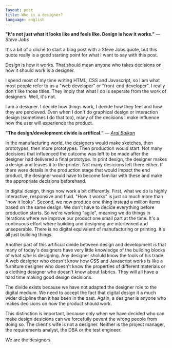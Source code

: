 ```yaml
---
layout: post
title: Who is a designer?
language: english
---
```


**"It's not just what it looks like and feels like. Design is how it works."** _— Steve Jobs_

It's a bit of a cliché to start a blog post with a Steve Jobs quote, but this quote really is a good starting point for what I want to say with this post. 

Design is how it works. That should mean anyone who takes decisions on how it should work is a designer.

I spend most of my time writing HTML, CSS and Javascript, so I am what most people refer to as a "web developer" or "front-end developer". I really don't like those titles. They imply that what I do is seperate from the work of designers. Well, it's not. 

I am a designer. I decide how things work, I decide how they feel and how they are percieved. Even when I don't do graphical design or interaction design (sometimes I do that too), many of the decisions I make influence how the user will experience the product.

**"The design/development divide is artifical."** _— [Aral Balkan](https://twitter.com/aral/status/315032456644419584)_

In the manufacturing world, the designers would make sketches, then prototypes, then more prototypes. Then production would start. Not many decisions that influenced the outcome was left to be made after the designer had delivered a final prototype. In print design, the designer makes a design and leaves it to the printer. Not many desicions left there either. If there were details in the production stage that would impact the end product, the designer would have to become familiar with these and make the appropriate decisions beforehand.

In digital design, things now work a bit differently. First, what we do is highly interactive, responsive and fluid. "How it works" is just so much more than "how it looks". Second, we now produce one thing instead a million items based on the same design. We don't have to decide everything before production starts. So we're working "agile", meaning we do things in iterations where we improve our product one small part at the time. It's a continuous effort where building and designing are intertwined and unseperable. There is no digital equivalent of manufacturing or printing. It's all just building things. 

Another part of this artificial divide between design and development is that many of today's designers have very little knowledge of the building blocks of what s/he is designing. Any designer sholuld know the tools of his trade. A web designer who doesn't know how CSS and Javascript works is like a furniture designer who doesn't know the properties of different materials or a clothing designer who doesn't know about fabrics. They will all have a hard time making good design decisions.

The divide exists because we have not adapted the designer role to the digital medium. We need to accept the fact that digital design it a much wider dicipline than it has been in the past. Again, a designer is anyone who makes decisions on how the product should work. 

This distinction is important, because only when we have decided who can make design desicions can we forcefully pevent the wrong people from doing so. The client's wife is not a designer. Neither is the project manager, the requirements analyst, the DBA or the test engineer.

We are the designers.